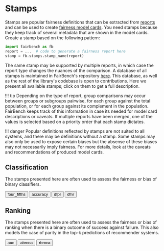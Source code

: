 # Stamps

Stamps are popular fairness
definitions that can be extracted from 
[reports](../basics/reports.md)
and can be
used to create [fairness model cards](../advanced/modelcards.md).
You need stamps because they keep track of several metadata
that are shown in the model cards.
Create a stamp based on the following pattern:

```python
import fairbench as fb
report = ...  # code to generate a fairness report here
stamp = fb.stamps.stamp_name(report)
```

The same stamp may be supported by multiple reports,
in which case the report type changes the nuances of
the comparison. A database of all stamps is maintained in FairBench's 
repository [here](https://github.com/mever-team/FairBench/blob/main/stamps/common.yaml).
This database, as well as the rest of the library's
codebase is open to contributions.
Here we present all available stamps;
click on them to get a full description.

!!! tip
    Depending on the type of report, group comparisons may
    occur between groups or subgroups pairwise, for each 
    group against the total population, or for each group
    against its complement in the population. FairBench
    keeps track of this information in case its needed
    for model card descriptions or caveats. If multiple
    reports have been merged, one of the values is
    selected based on a priority order that each stamp
    dictates.

!!! danger
    Popular definitions reflected by stamps
    are not suited to all systems, and there may
    be definitions without a stamp.
    Some stamps may also only be used to expose certain biases
    but the absense of these biases may not necessarily
    imply fairness.
    For more details, look at the caveats and recommendations
    of produced model cards.


## Classification
The stamps presented here are often used to assess the 
fairness or bias of binary classifiers.

<button onclick="toggleCode('four_fifths', this)" class="toggle-reveal">
four_fifths</button>
<button onclick="toggleCode('accuracy', this)" class="toggle-reveal">
accuracy</button>
<button onclick="toggleCode('dfpr', this)" class="toggle-reveal">
dfpr</button>
<button onclick="toggleCode('dfnr', this)" class="toggle-reveal">
dfnr</button>

<div id="four_fifths" class="doc" markdown="span" style="display:none;">
The `four_fifths` stamp refers to the popular 4/5ths rule that infers discrimination
if positive rate ratios lies below 80%. We apply this for
all subgroups, an approach also known as differential fairness.
</div>

<div id="accuracy" class="doc" markdown="span" style="display:none;">
The `accuracy` stamp refers to the worst accuracy across all groups or subgroups.
</div>

<div id="dfpr" class="doc" markdown="span" style="display:none;">
The `dfpr` stamp refers to the difference in false positive rates between groups or subgroups.
We consider a multidimensional extension that, depending on considers the
worst difference.
</div>

<div id="dfnr" class="doc" markdown="span" style="display:none;">
The `dfnr` stamp refers to the difference in false negative rates between groups or subgroups.
We consider a multidimensional extension that considers the
worst difference.
</div>


## Ranking

The stamps presented here are often used to assess the 
fairness or bias of ranking when there is a binary outcome
of success against failure. This also models the case
of parity in the top-k predictions of recommender systems.

<button onclick="toggleCode('auc', this)" class="toggle-reveal">
auc</button>
<button onclick="toggleCode('abroca', this)" class="toggle-reveal">
abroca</button>
<button onclick="toggleCode('rbroca', this)" class="toggle-reveal">
rbroca</button>


<div id="auc" class="doc" markdown="span" style="display:none;">
The `auc` stamp refers to the worst AUC across all groups or subgroups.
</div>


<div id="abroca" class="doc" markdown="span" style="display:none;">
The `abroca` stamp refers to the absolute betweeness area between ROC curves (used to
compute AUC) of recommendation systems.
</div>

<div id="rbroca" class="doc" markdown="span" style="display:none;">
The `rbroca` stamp refers to the relative between area variation of abroca.
</div>


<script>
function toggleCode(id, button) {
    var divsToHide = document.getElementsByClassName("doc");
    for(var i = 0; i < divsToHide.length; i++) {
        divsToHide[i].style.display = "none";
    }
    var codeBlock = document.getElementById(id);
    if (codeBlock.style.display === "none") {
        codeBlock.style.display = "block";
    } else {
        codeBlock.style.display = "none";
    }

    var buttons = document.getElementsByClassName("toggle-reveal");
    for (var j = 0; j < buttons.length; j++) {
        buttons[j].classList.remove("active");
    }
    button.classList.add("active");

}
</script>